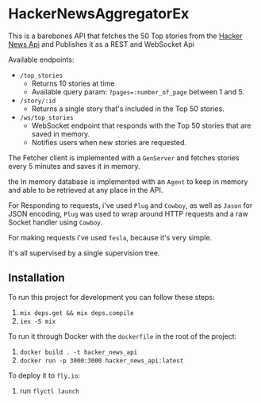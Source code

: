 # HackerNewsAggregatorEx

This is a barebones API that fetches the 50 Top stories from the [Hacker News Api](https://github.com/HackerNews/API) and 
Publishes it as a REST and WebSocket Api

Available endpoints:

- `/top_stories` 
  - Returns 10 stories at time 
  - Available query param: `?pages=:number_of_page` between 1 and 5.
- `/story/:id`
  - Returns a single story that's included in the Top 50 stories.
- `/ws/top_stories`
  - WebSocket endpoint that responds with the Top 50 stories that are saved in memory.
  - Notifies users when new stories are requested.

The Fetcher client is implemented with a `GenServer` and fetches stories every 5 minutes and saves it in memory.

the In memory database is implemented with an `Agent` to keep in memory and able to be retrieved at any place in the API.

For Responding to requests, i've used `Plug` and `Cowboy`, as well as `Jason` for JSON encoding,
`Plug` was used to wrap around HTTP requests and a raw Socket handler using `Cowboy`.

For making requests i've used `Tesla`, because it's very simple.

It's all supervised by a single supervision tree.

## Installation

To run this project for development you can follow these steps:
  1. `mix deps.get && mix deps.compile`
  2. `iex -S mix`

To run it through Docker with the `dockerfile` in the root of the project:
  1. `docker build . -t hacker_news_api`
  2. `docker run -p 3000:3000 hacker_news_api:latest`

To deploy it to `fly.io`:
  1. run `flyctl launch`